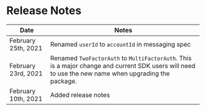 # Release Notes

| Date | Notes |
|--|--|
| February 25th, 2021 | Renamed `userId` to `accountId` in messaging spec |
| February 23rd, 2021 | Renamed `TwoFactorAuth` to `MultiFactorAuth`. This is a major change and current SDK users will need to use the new name when upgrading the package. |
| February 10th, 2021 | Added release notes |
